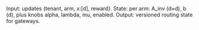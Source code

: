 Input: updates {tenant, arm, x:[d], reward}.
State: per arm: A_inv (d×d), b (d), plus knobs alpha, lambda, mu, enabled.
Output: versioned routing state for gateways.